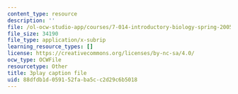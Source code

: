 ```yaml
---
content_type: resource
description: ''
file: /ol-ocw-studio-app/courses/7-014-introductory-biology-spring-2005/88dfdb1d059152faba5cc2d29c6b5018_EO9SMD6fIsI.vtt
file_size: 34190
file_type: application/x-subrip
learning_resource_types: []
license: https://creativecommons.org/licenses/by-nc-sa/4.0/
ocw_type: OCWFile
resourcetype: Other
title: 3play caption file
uid: 88dfdb1d-0591-52fa-ba5c-c2d29c6b5018
---
```

